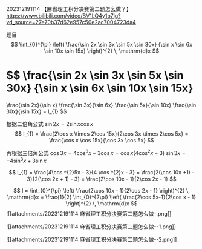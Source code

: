 202312191114 
【麻省理工积分决赛第二题怎么做？】 https://www.bilibili.com/video/BV1LQ4y1b7ig?vd_source=27e70b37d62e957c50e2ac7004723da4

题目
$$
\int_{0}^{\pi} 
\left(
\frac{\sin 2x \sin 3x \sin 5x \sin 30x}
{\sin x \sin 6x \sin 10x \sin 15x}  
\right)^{2}
\, \mathrm{d}x 
$$

$$
\frac{\sin 2x \sin 3x \sin 5x \sin 30x}
{\sin x \sin 6x \sin 10x \sin 15x}  
= 
\frac{\sin 2x}{\sin x}
\frac{\sin 3x}{\sin 6x}
\frac{\sin 5x}{\sin 10x}
\frac{\sin 30x}{\sin 15x}
= I_{1}
$$

根据二倍角公式
${ \sin 2x = 2\sin x\cos x }$ 
$$
I_{1}
= \frac{2\cos x \times 2\cos 15x}{2\cos 3x \times 2\cos 5x} 
= \frac{\cos x \cos 15x}{\cos 3x \cos 5x} 
$$

再根据三倍角公式
${\cos 3x = 4\cos ^{3}x - 3\cos x = \cos x(4\cos ^{2}x - 3)}$ 
${\sin 3x = -4\sin ^{3}x + 3\sin x}$ 

$$
I_{1}
= \frac{4\cos ^{2}5x - 3}{4 \cos ^{2}x - 3}
= \frac{2(\cos 10x +1) - 3}{2(\cos 2x + 1) - 3}
= \frac{2\cos 10x - 1}{2\cos 2x - 1}
$$

$$
I 
= \int_{0}^{\pi} \left( 
\frac{2\cos 10x - 1}{2\cos 2x - 1} 
 \right)^{2} \, \mathrm{d}x  
 = \frac{1}{2} \int_{0}^{2\pi} \left( \frac{2\cos 5x-1}{2\cos x - 1} \right)^{2} \, \mathrm{d}x 
$$
![[attachments/202312191114 麻省理工积分决赛第二题怎么做-.png]]

![[attachments/202312191114 麻省理工积分决赛第二题怎么做--1.png]]

![[attachments/202312191114 麻省理工积分决赛第二题怎么做--2.png]]

